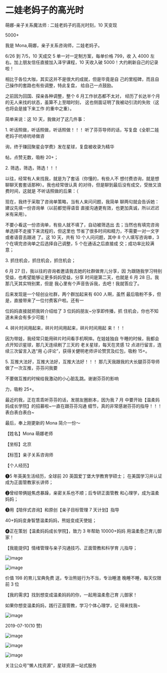# 二娃老妈子的高光时

萌娜-亲子关系魔法师 : 二娃老妈子的高光时刻，10 天变现

5000+

我是 Mona,萌娜，亲子关系咨询师，二娃老妈子。

6/26 到 7/5，10 天成交 5 单一对一定制方案，每单价格 799，收 入 4000 左右。加上朋友信任直接加入泽宇课程，10 天收入破 5000！大约刷新自己的记录啦！

相比于各位大咖，其实这并不是很大的成就，但是毕竟是自 己的里程碑，而且自己操作的套路也有些调整，特此复盘， 给自己一点鼓励。

之前因为回国、探亲各种调整，整个 6 月工作状态都不太对， 经历了长达半个月的无人来找的状态，虽算不上至暗时刻， 这也侧面证明了我被动引流的失败（这也将会是接下来工作 的重中之重）。

简单来说：这 10 天，我做对了这几件事：

1\. 听话照做，听话照做，听话照做！！！ 听了芬芬导师的话，写复盘《全职二娃老妈子吭哧吭哧做咨

询，终于赚回聚星会学费》发在星球，复盘被收录为精华

帖，点赞无数，吸粉 20+；

2\. 筛选，筛选，筛选！！！

以往，经常有人来找我，就是为了套话（你懂的，有些人不 想付费咨询，就是想聊聊天套套话那种）。我也经常很认真 的对待，但是聊到最后没有成交，受挫又浪费时间，这就是 不听话照做的后果：（

现在，我终于采取了咨询单策略，当有人来问问题，我简单 聊两句就会告诉她：建议先填一份咨询单（以前都觉得语音 直接沟通更有效，也更加真诚，所以迟迟米有采用）。

不要小看这一份咨询单，有些人就不填了，自动被筛选出 去；当然也有填完咨询单选择不走接下来流程的，但这里也 节省了很多时间和精力，不需要一对一文字或者语音去跟进 了。这 10 天，共有 10 个人问问题，其中 8 个人填写咨询单，3 个在填完咨询单之后选择自己调整，5 个在通话之后直接成 交；成功率比较满意；

3\. 抓住机会，抓住机会，抓住机会；

6 月 27 日，我以往的咨询者邀请我去她的社群做育儿分享，因 为跟随我学习特别受益，也希望能够让更多妈妈受益，分享 时间是第二天，也就是 6 月 28 日。我那几天其实特别累，但是 我心里有个声音告诉我，去吧！我就答应了。

后来发现是一个轻创业社群，两个群加起来有 600 人啊，虽然 最后吸粉不多，但是，直接带来了一位付费客户啦。还有一

位妈妈直接就把我转介绍给了 3 位妈妈朋友~分享即传播，抓 住机会，你也不知道未来会有多少可能！

4\. 碎片时间用起来，碎片时间用起来，碎片时间用起 来！！！

因为带娃，我经常只能用碎片时间看手机啊摔。在娃娃独自 午睡的时候，我都会点开知识星球，那几天连续刷了三天的 老关星球，每天在灵感 12 点进行留言，连续三次留言入选“用 心评论”，获得关健明老师评论赞赏及红包，吸粉 15+。

5\. 互推大法好，互推大法好，互推大法好！！！ 那几天我跟我的大长腿芬芬导师做了一次互推，芬芬问我要

不要做互推的时候给我激动的小心脏乱跳。谢谢芬芬的影响

力，吸粉 25+。

最近的我，正在乖乖听芬芬的话，发朋友圈剧本，因为我 7 月 中要开始【温柔妈妈成长学院】的招募啦~一直在跟芬芬沟通 细节，真的非常感谢芬芬的指导！！！表白表白表白~

最后，奉上刚更新的 Mona 简介一份～

【姓名】Mona 萌娜老师

【坐标】北京

【标签】亲子关系咨询师

【个人经历】

❶5 年英美生活经历，全球前 20 英国爱丁堡大学教育学硕士； 在美国学习并认证成为正面管教家长讲师；

❷曾经带俩娃焦虑暴躁，亲密关系也不顺；后专研正面管教 和心理学，成为温柔妈妈；

❸用【陪伴式咨询】和原创【亲子目标管理 7 天计划】指导

40+妈妈变身智慧温柔妈妈，熊娃变成天使娃；

❹正在策划【温柔妈妈成长学院】，致力 3 年帮助 10000+妈妈 用温柔愈己育儿御家！

【我能提供】情绪管理与亲子沟通技巧、正面管教和科学育 儿指导；

![image](img/Image_361.png)

![image](img/Image_362.png)

价值 198 的育儿宝典免费 送，专治熊娃行为不当，专治睡渣 晚睡不睡，每天仅限前 3 位

【我的需求】找到想变成温柔妈妈的你，一起用温柔愈己育 儿御家！

如果你想变温柔妈妈，践行正面管教，学习个体心理学，记 得来找我~

![image](img/Image_363.png)

2019-07-10(10 赞)

![image](img/Image_364.png)

![image](img/Image_365.png)

![image](img/Image_366.png)

关注公众号"懒人找资源"，星球资源一站式服务